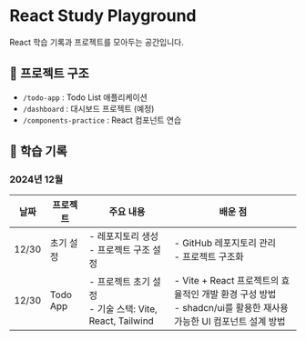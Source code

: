 # React Study Playground

React 학습 기록과 프로젝트를 모아두는 공간입니다.

## 📁 프로젝트 구조

- `/todo-app` : Todo List 애플리케이션
- `/dashboard` : 대시보드 프로젝트 (예정)
- `/components-practice` : React 컴포넌트 연습

## 📝 학습 기록

### 2024년 12월

| 날짜  | 프로젝트  | 주요 내용                                                  | 배운 점                                                                                                            |
| ----- | --------- | ---------------------------------------------------------- | ------------------------------------------------------------------------------------------------------------------ |
| 12/30 | 초기 설정 | - 레포지토리 생성<br>- 프로젝트 구조 설정                  | - GitHub 레포지토리 관리<br>- 프로젝트 구조화                                                                      |
| 12/30 | Todo App  | - 프로젝트 초기 설정<br>- 기술 스택: Vite, React, Tailwind | - Vite + React 프로젝트의 효율적인 개발 환경 구성 방법<br>- shadcn/ui를 활용한 재사용 가능한 UI 컴포넌트 설계 방법 |
